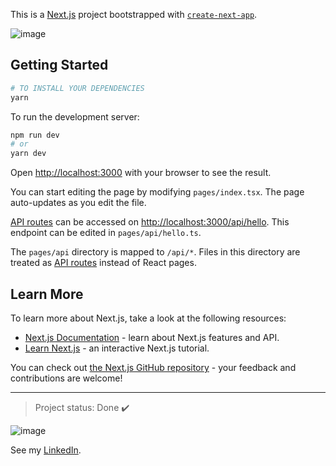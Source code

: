 This is a [Next.js](https://nextjs.org/) project bootstrapped with [`create-next-app`](https://github.com/vercel/next.js/tree/canary/packages/create-next-app).

![image](https://user-images.githubusercontent.com/79997705/167229305-c34e3344-3c44-4990-b2ed-29e889adee46.png)

## Getting Started

```bash
# TO INSTALL YOUR DEPENDENCIES
yarn
```

To run the development server:

```bash
npm run dev
# or
yarn dev
```

Open [http://localhost:3000](http://localhost:3000) with your browser to see the result.

You can start editing the page by modifying `pages/index.tsx`. The page auto-updates as you edit the file.

[API routes](https://nextjs.org/docs/api-routes/introduction) can be accessed on [http://localhost:3000/api/hello](http://localhost:3000/api/hello). This endpoint can be edited in `pages/api/hello.ts`.

The `pages/api` directory is mapped to `/api/*`. Files in this directory are treated as [API routes](https://nextjs.org/docs/api-routes/introduction) instead of React pages.

## Learn More

To learn more about Next.js, take a look at the following resources:

- [Next.js Documentation](https://nextjs.org/docs) - learn about Next.js features and API.
- [Learn Next.js](https://nextjs.org/learn) - an interactive Next.js tutorial.

You can check out [the Next.js GitHub repository](https://github.com/vercel/next.js/) - your feedback and contributions are welcome!

***
> Project status: Done :heavy_check_mark:

 ![image](https://img.shields.io/badge/LinkedIn-0077B5?style=for-the-badge&logo=linkedin&logoColor=white) 
 
See my [LinkedIn](https://www.linkedin.com/in/nathan-de-souza-silva-firmo/). 

